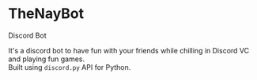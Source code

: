 # TheNayBot
Discord Bot


It's a discord bot to have fun with your friends while chilling in Discord VC and playing fun games.  
Built using `discord.py` API for Python.
